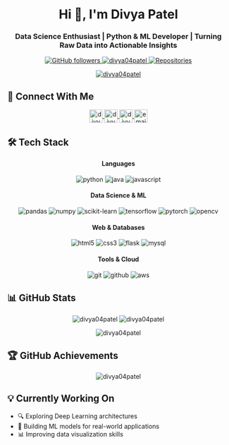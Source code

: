 <h1 align="center">Hi 👋, I'm Divya Patel</h1>
<h3 align="center">Data Science Enthusiast | Python & ML Developer | Turning Raw Data into Actionable Insights</h3>

<p align="center">
  <a href="https://github.com/divya04patel?tab=followers">
    <img alt="GitHub followers" src="https://img.shields.io/github/followers/divya04patel?color=blue&style=flat-square">
  </a>
  <a href="https://github.com/divya04patel">
    <img src="https://komarev.com/ghpvc/?username=divya04patel&label=Profile%20views&color=0e75b6&style=flat" alt="divya04patel" />
  </a>
  <a href="https://github.com/divya04patel?tab=repositories">
    <img alt="Repositories" src="https://img.shields.io/badge/Repos-10+-blue?style=flat-square">
  </a>
</p>

<p align="center">
  <a href="https://github.com/ryo-ma/github-profile-trophy">
    <img src="https://github-profile-trophy.vercel.app/?username=divya04patel&theme=onedark&row=2&column=4" alt="divya04patel" />
  </a>
</p>

## 🔗 Connect With Me
<p align="center">
  <a href="https://linkedin.com/in/divya patel" target="blank">
    <img align="center" src="https://img.shields.io/badge/LinkedIn-0077B5?style=for-the-badge&logo=linkedin&logoColor=white" alt="divya patel" height="30"/>
  </a>
  <a href="https://instagram.com/divyeahhh._.4" target="blank">
    <img align="center" src="https://img.shields.io/badge/Instagram-E4405F?style=for-the-badge&logo=instagram&logoColor=white" alt="divyeahhh._.4" height="30"/>
  </a>
  <a href="https://auth.geeksforgeeks.org/user/divyapatb7mb" target="blank">
    <img align="center" src="https://img.shields.io/badge/GeeksforGeeks-2F8D46?style=for-the-badge&logo=geeksforgeeks&logoColor=white" alt="divyapatb7mb" height="30"/>
  </a>
  <a href="mailto:your-email@example.com">
    <img align="center" src="https://img.shields.io/badge/Gmail-D14836?style=for-the-badge&logo=gmail&logoColor=white" alt="email" height="30"/>
  </a>
</p>

## 🛠️ Tech Stack
<p align="center">
  <h4 align="center">Languages</h4>
  <p align="center">
    <img src="https://img.shields.io/badge/Python-3776AB?style=for-the-badge&logo=python&logoColor=white" alt="python"/>
    <img src="https://img.shields.io/badge/Java-ED8B00?style=for-the-badge&logo=openjdk&logoColor=white" alt="java"/>
    <img src="https://img.shields.io/badge/JavaScript-F7DF1E?style=for-the-badge&logo=javascript&logoColor=black" alt="javascript"/>
  </p>

  <h4 align="center">Data Science & ML</h4>
  <p align="center">
    <img src="https://img.shields.io/badge/Pandas-150458?style=for-the-badge&logo=pandas&logoColor=white" alt="pandas"/>
    <img src="https://img.shields.io/badge/NumPy-013243?style=for-the-badge&logo=numpy&logoColor=white" alt="numpy"/>
    <img src="https://img.shields.io/badge/scikit_learn-F7931E?style=for-the-badge&logo=scikit-learn&logoColor=white" alt="scikit-learn"/>
    <img src="https://img.shields.io/badge/TensorFlow-FF6F00?style=for-the-badge&logo=tensorflow&logoColor=white" alt="tensorflow"/>
    <img src="https://img.shields.io/badge/PyTorch-EE4C2C?style=for-the-badge&logo=pytorch&logoColor=white" alt="pytorch"/>
    <img src="https://img.shields.io/badge/OpenCV-5C3EE8?style=for-the-badge&logo=opencv&logoColor=white" alt="opencv"/>
  </p>

  <h4 align="center">Web & Databases</h4>
  <p align="center">
    <img src="https://img.shields.io/badge/HTML5-E34F26?style=for-the-badge&logo=html5&logoColor=white" alt="html5"/>
    <img src="https://img.shields.io/badge/CSS3-1572B6?style=for-the-badge&logo=css3&logoColor=white" alt="css3"/>
    <img src="https://img.shields.io/badge/Flask-000000?style=for-the-badge&logo=flask&logoColor=white" alt="flask"/>
    <img src="https://img.shields.io/badge/MySQL-4479A1?style=for-the-badge&logo=mysql&logoColor=white" alt="mysql"/>
  </p>

  <h4 align="center">Tools & Cloud</h4>
  <p align="center">
    <img src="https://img.shields.io/badge/Git-F05032?style=for-the-badge&logo=git&logoColor=white" alt="git"/>
    <img src="https://img.shields.io/badge/GitHub-181717?style=for-the-badge&logo=github&logoColor=white" alt="github"/>
    <img src="https://img.shields.io/badge/AWS-232F3E?style=for-the-badge&logo=amazon-aws&logoColor=white" alt="aws"/>
  </p>
</p>

## 📊 GitHub Stats
<p align="center">
  <img align="center" src="https://github-readme-stats.vercel.app/api?username=divya04patel&show_icons=true&theme=radical&hide_border=true&include_all_commits=true&count_private=true" alt="divya04patel" />
  <img align="center" src="https://github-readme-streak-stats.herokuapp.com/?user=divya04patel&theme=radical&hide_border=true" alt="divya04patel" />
</p>

<p align="center">
  <img align="center" src="https://github-readme-stats.vercel.app/api/top-langs?username=divya04patel&theme=radical&hide_border=true&layout=compact&langs_count=8" alt="divya04patel" />
</p>

## 🏆 GitHub Achievements
<p align="center">
  <img src="https://github-profile-trophy.vercel.app/?username=divya04patel&theme=radical&no-frame=true&margin-w=15&row=2&column=4" alt="divya04patel" />
</p>

## 💡 Currently Working On
- 🔍 Exploring Deep Learning architectures
- 🤖 Building ML models for real-world applications
- 📊 Improving data visualization skills
